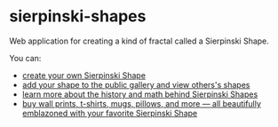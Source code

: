 # sierpinski-shapes

Web application for creating a kind of fractal called a Sierpinski Shape.

You can:
* [create your own Sierpinski Shape](https://www.sierpinski-shapes.com/create)
* [add your shape to the public gallery and view others's shapes](https://www.sierpinski-shapes.com/create)
* [learn more about the history and math behind Sierpinski Shapes](https://www.sierpinski-shapes.com/learn)
* [buy wall prints, t-shirts, mugs, pillows, and more — all beautifully emblazoned with your favorite Sierpinski Shape](https://www.sierpinski-shapes.com/shop)

